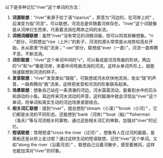 以下是多种记忆“river”这个单词的方法：
1. **词源联想**：“river”来源于拉丁语“riparius” ，原意为“河边的，在河岸上的” ，后演变为指“河流”。可以联想，河流总是伴随着河岸存在，“river”这个词就像是从河岸衍生而来，代表着流淌在两岸之间的水流。
2. **词根词缀联想**：虽然“river”没有常见的词根词缀，但可以将其拆解想象。“ri -”部分，可假想出“rise（上升）”的影子，河流的源头常常是从地势较高处开始，水从那里“升起”流淌；“-ver”部分，联想成“ever（一直）”，河流一直奔腾不息，不断流淌。
3. **词形联想**：“river”这个单词中间的“v”，可以看成是河流弯曲的形状。两边的“ri”和“er”像是河岸，夹着中间弯曲流淌的河流。这样从单词外形上，就能快速联想到河流的样子。
4. **发音联想**：“river”发音类似“瑞我”，可联想成河水欢快地流淌，发出“瑞”的声音，一路奔腾向“我”流来，这样把发音和河流的形象联系起来。
5. **场景联想**：想象自己站在一条清澈的河边，河水潺潺流动，能看到水中的石头和游动的小鱼。耳边传来河水流动的声音，这时脑海中就会浮现出“river”这个单词，将单词和真实生动的河边场景紧密结合。
6. **相关词汇联想**：提到“river”，就会想到“stream（小溪）”“brook（小河）” ，它们都是水流的不同形态。还能想到“bank（河岸）”“boat（船）”“fisherman（渔夫）”等与河流相关的事物，通过这些相关词汇的串联，加强对“river”的记忆。
7. **短语联想**：常用短语“cross the river（过河）” ，想象有人在过河的画面，是乘船还是从桥上走过呢？通过这样生动的短语联想，记住“river”这个单词。又如“along the river（沿着河流）” ，联想自己沿着河散步，感受着微风，这样也能加深对“river”的印象。 